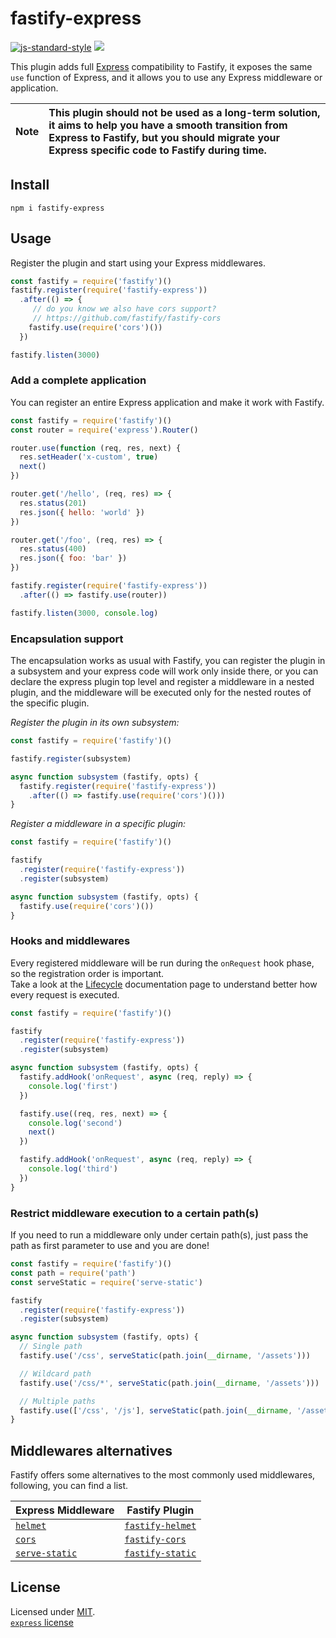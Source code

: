 # fastify-express

[![js-standard-style](https://img.shields.io/badge/code%20style-standard-brightgreen.svg?style=flat)](http://standardjs.com/)  ![](https://github.com/fastify/fastify-express/workflows/build/badge.svg)

This plugin adds full [Express](http://expressjs.com) compatibility to Fastify, it exposes the same `use` function of Express, and it allows you to use any Express middleware or application.<br/>

| **Note**   |  This plugin should not be used as a long-term solution, it aims to help you have a smooth transition from Express to Fastify, but you should migrate your Express specific code to Fastify during time.  |
| ----   |  :----  |

## Install
```
npm i fastify-express
```

## Usage
Register the plugin and start using your Express middlewares.
```js
const fastify = require('fastify')()
fastify.register(require('fastify-express'))
  .after(() => {
     // do you know we also have cors support?
     // https://github.com/fastify/fastify-cors
    fastify.use(require('cors')())
  })

fastify.listen(3000)
```

### Add a complete application

You can register an entire Express application and make it work with Fastify.

```js
const fastify = require('fastify')()
const router = require('express').Router()

router.use(function (req, res, next) {
  res.setHeader('x-custom', true)
  next()
})

router.get('/hello', (req, res) => {
  res.status(201)
  res.json({ hello: 'world' })
})

router.get('/foo', (req, res) => {
  res.status(400)
  res.json({ foo: 'bar' })
})

fastify.register(require('fastify-express'))
  .after(() => fastify.use(router))

fastify.listen(3000, console.log)
```

### Encapsulation support

The encapsulation works as usual with Fastify, you can register the plugin in a subsystem and your express code will work only inside there, or you can declare the express plugin top level and register a middleware in a nested plugin, and the middleware will be executed only for the nested routes of the specific plugin.

*Register the plugin in its own subsystem:*
```js
const fastify = require('fastify')()

fastify.register(subsystem)

async function subsystem (fastify, opts) {
  fastify.register(require('fastify-express'))
    .after(() => fastify.use(require('cors')()))
}
```

*Register a middleware in a specific plugin:*
```js
const fastify = require('fastify')()

fastify
  .register(require('fastify-express'))
  .register(subsystem)

async function subsystem (fastify, opts) {
  fastify.use(require('cors')())
}
```

### Hooks and middlewares

Every registered middleware will be run during the `onRequest` hook phase, so the registration order is important.  
Take a look at the [Lifecycle](https://www.fastify.io/docs/latest/Lifecycle/) documentation page to understand better how every request is executed.

```js
const fastify = require('fastify')()

fastify
  .register(require('fastify-express'))
  .register(subsystem)

async function subsystem (fastify, opts) {
  fastify.addHook('onRequest', async (req, reply) => {
    console.log('first')
  })

  fastify.use((req, res, next) => {
    console.log('second')
    next()
  })

  fastify.addHook('onRequest', async (req, reply) => {
    console.log('third')
  })
}
```

### Restrict middleware execution to a certain path(s)

If you need to run a middleware only under certain path(s), just pass the path as first parameter to use and you are done!

```js
const fastify = require('fastify')()
const path = require('path')
const serveStatic = require('serve-static')

fastify
  .register(require('fastify-express'))
  .register(subsystem)

async function subsystem (fastify, opts) {
  // Single path
  fastify.use('/css', serveStatic(path.join(__dirname, '/assets')))

  // Wildcard path
  fastify.use('/css/*', serveStatic(path.join(__dirname, '/assets')))

  // Multiple paths
  fastify.use(['/css', '/js'], serveStatic(path.join(__dirname, '/assets')))
}
```

## Middlewares alternatives

Fastify offers some alternatives to the most commonly used middlewares, following, you can find a list.

| Express Middleware | Fastify Plugin |
| ------------- |---------------|
| [`helmet`](https://github.com/helmetjs/helmet) | [`fastify-helmet`](https://github.com/fastify/fastify-helmet) |
| [`cors`](https://github.com/expressjs/cors) | [`fastify-cors`](https://github.com/fastify/fastify-cors) |
| [`serve-static`](https://github.com/expressjs/serve-static) | [`fastify-static`](https://github.com/fastify/fastify-static) |

## License

Licensed under [MIT](./LICENSE).<br/>
[`express` license](https://github.com/expressjs/express/blob/master/LICENSE)
